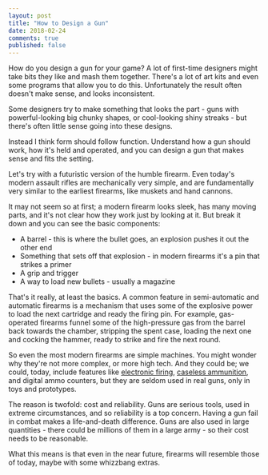 ```yaml
---
layout: post
title: "How to Design a Gun"
date: 2018-02-24
comments: true
published: false
---
```


How do you design a gun for your game? A lot of first-time designers might take bits they like and mash them together. There's a lot of art kits and even some programs that allow you to do this. Unfortunately the result often doesn't make sense, and looks inconsistent.

<picture of gun kit>

Some designers try to make something that looks the part - guns with powerful-looking big chunky shapes, or cool-looking shiny streaks - but there's often little sense going into these designs.

<picture of fancy guns>

Instead I think form should follow function. Understand how a gun should work, how it's held and operated, and you can design a gun that makes sense and fits the setting.

Let's try with a futuristic version of the humble firearm. Even today's modern assault rifles are mechanically very simple, and are fundamentally very similar to the earliest firearms, like muskets and hand cannons.

<picture of musket>

It may not seem so at first; a modern firearm looks sleek, has many moving parts, and it's not clear how they work just by looking at it. But break it down and you can see the basic components:

<picture of modern firearm>

- A barrel - this is where the bullet goes, an explosion pushes it out the other end
- Something that sets off that explosion - in modern firearms it's a pin that strikes a primer
- A grip and trigger
- A way to load new bullets - usually a magazine

<gif of gun mechanism>

That's it really, at least the basics. A common feature in semi-automatic and automatic firearms is a mechanism that uses some of the explosive power to load the next cartridge and ready the firing pin. For example, gas-operated firearms funnel some of the high-pressure gas from the barrel back towards the chamber, stripping the spent case, loading the next one and cocking the hammer, ready to strike and fire the next round.

<gif of gas operation>

So even the most modern firearms are simple machines. You might wonder why they're not more complex, or more high tech. And they could be; we could, today, include features like [electronic firing](https://en.wikipedia.org/wiki/Electronic_firing), [caseless ammunition](https://en.wikipedia.org/wiki/Caseless_ammunition), and digital ammo counters, but they are seldom used in real guns, only in toys and prototypes.

The reason is twofold: cost and reliability. Guns are serious tools, used in extreme circumstances, and so reliability is a top concern. Having a gun fail in combat makes a life-and-death difference. Guns are also used in large quantities - there could be millions of them in a large army - so their cost needs to be reasonable.

<picture of beat-up AK>

What this means is that even in the near future, firearms will resemble those of today, maybe with some whizzbang extras.
